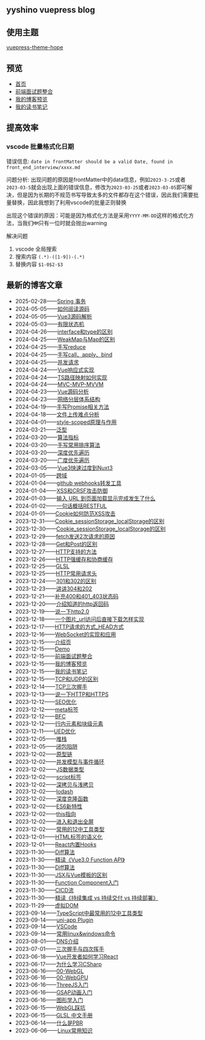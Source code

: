 ## yyshino vuepress blog


## 使用主题

[vuepress-theme-hope](https://github.com/vuepress-theme-hope/vuepress-theme-hope)

## 预览

- [首页](https://v-blog.yyshino.top/)
- [前端面试题整合](https://v-blog.yyshino.top/front_end_interview/)
- [我的博客预览](https://v-blog.yyshino.top/posts/)
- [我的读书笔记](https://v-blog.yyshino.top/reading_notes/)

## 提高效率

### vscode 批量格式化日期

错误信息: `date in frontMatter should be a valid Date, found in front_end_interview/xxxx.md`

问题分析: 出现问题的原因是frontMatter中的data信息，例如`2023-3-25`或者`2023-03-5`就会出现上面的错误信息，修改为`2023-03-25`或者`2023-03-05`即可解决，但是因为长期的不规范书写导致太多的文件都存在这个错误，因此我们需要批量替换，因此我想到了利用vscode的批量正则替换

出现这个错误的原因：可能是因为格式化方法是采用`YYYY-MM-DD`这样的格式化方法，当我们`MM`只有一位时就会抛出warning

解决问题

1. vscode 全局搜索 
2. 搜索内容 `(.*)-([1-9])-(.*)`
3. 替换内容 `$1-0$2-$3`


## 最新的博客文章
<!-- BLOG-POST-LIST:START -->
 - 2025-02-28——[Spring 事务](https://v-blog.yyshino.top/posts/Spring/Spring%20%E4%BA%8B%E5%8A%A1.html)
 - 2024-05-05——[如何阅读源码](https://v-blog.yyshino.top/posts/%E6%BA%90%E7%A0%81%E8%A7%A3%E6%9E%90/00-%E5%A6%82%E4%BD%95%E9%98%85%E8%AF%BB%E6%BA%90%E7%A0%81.html)
 - 2024-05-05——[Vue3源码解析](https://v-blog.yyshino.top/posts/%E6%BA%90%E7%A0%81%E8%A7%A3%E6%9E%90/01-Vue%E6%BA%90%E7%A0%81%E8%A7%A3%E6%9E%90.html)
 - 2024-05-03——[有限状态机](https://v-blog.yyshino.top/posts/%E8%AE%BE%E8%AE%A1%E6%A8%A1%E5%BC%8F/02-%E6%9C%89%E9%99%90%E7%8A%B6%E6%80%81%E8%87%AA%E5%8A%A8%E6%9C%BA.html)
 - 2024-04-26——[interface和type的区别](https://v-blog.yyshino.top/front_end_interview/1-4TypeScript/03-interface%E5%92%8Ctype%E7%9A%84%E5%8C%BA%E5%88%AB.html)
 - 2024-04-25——[WeakMap与Map的区别](https://v-blog.yyshino.top/front_end_interview/1-3JavaScript/24-WeakMap%E4%B8%8EMap%E7%9A%84%E5%8C%BA%E5%88%AB.html)
 - 2024-04-25——[手写reduce](https://v-blog.yyshino.top/front_end_interview/1-3JavaScript/25-%E6%89%8B%E5%86%99Reduce.html)
 - 2024-04-25——[手写call、apply、bind](https://v-blog.yyshino.top/front_end_interview/1-3JavaScript/26-%E6%89%8B%E5%86%99call%E3%80%81bind%E3%80%81apply.html)
 - 2024-04-25——[并发请求](https://v-blog.yyshino.top/front_end_interview/1-3JavaScript/27-%E5%B9%B6%E5%8F%91%E8%AF%B7%E6%B1%82.html)
 - 2024-04-24——[Vue响应式实现](https://v-blog.yyshino.top/front_end_interview/1-5Vue/01-Vue%E5%93%8D%E5%BA%94%E5%BC%8F%E5%AE%9E%E7%8E%B0.html)
 - 2024-04-24——[TS路径映射如何实现](https://v-blog.yyshino.top/posts/TypeScript/02-TS%E8%B7%AF%E5%BE%84%E6%98%A0%E5%B0%84%E5%A6%82%E4%BD%95%E5%AE%9E%E7%8E%B0.html)
 - 2024-04-24——[MVC-MVP-MVVM](https://v-blog.yyshino.top/posts/%E8%AE%BE%E8%AE%A1%E6%A8%A1%E5%BC%8F/01-MVC-MVP-MVVM.html)
 - 2024-04-23——[Vue源码分析](https://v-blog.yyshino.top/posts/Vue/Vue2-%E6%BA%90%E7%A0%81-01.html)
 - 2024-04-23——[网络分层体系结构](https://v-blog.yyshino.top/front_end_interview/1-1.1%E8%AE%A1%E7%AE%97%E6%9C%BA%E5%9F%BA%E7%A1%80/02-%E7%BD%91%E7%BB%9C%E5%88%86%E5%B1%82%E4%BD%93%E7%B3%BB%E7%BB%93%E6%9E%84.html)
 - 2024-04-19——[手写Promise相关方法](https://v-blog.yyshino.top/front_end_interview/1-3JavaScript/23-%E6%89%8B%E5%86%99Promise%E7%9B%B8%E5%85%B3%E6%96%B9%E6%B3%95.html)
 - 2024-04-18——[文件上传难点分析](https://v-blog.yyshino.top/front_end_interview/%E9%A1%B9%E7%9B%AE%E9%9A%BE%E7%82%B9/%E6%96%87%E4%BB%B6%E4%B8%8A%E4%BC%A0.html)
 - 2024-04-01——[style-scoped原理与作用](https://v-blog.yyshino.top/front_end_interview/1-5Vue/07-style-scoped%E5%8E%9F%E7%90%86%E4%B8%8E%E4%BD%9C%E7%94%A8.html)
 - 2024-03-21——[泛型](https://v-blog.yyshino.top/front_end_interview/1-4TypeScript/02-%E6%B3%9B%E5%9E%8B.html)
 - 2024-03-20——[算法指标](https://v-blog.yyshino.top/front_end_interview/0-0%E6%95%B0%E6%8D%AE%E7%BB%93%E6%9E%84-%E7%AE%97%E6%B3%95/01-%E7%AE%97%E6%B3%95%E6%8C%87%E6%A0%87.html)
 - 2024-03-20——[手写常用排序算法](https://v-blog.yyshino.top/front_end_interview/0-0%E6%95%B0%E6%8D%AE%E7%BB%93%E6%9E%84-%E7%AE%97%E6%B3%95/02-%E6%89%8B%E5%86%99%E5%B8%B8%E7%94%A8%E6%8E%92%E5%BA%8F%E7%AE%97%E6%B3%95.html)
 - 2024-03-20——[深度优先遍历](https://v-blog.yyshino.top/front_end_interview/0-0%E6%95%B0%E6%8D%AE%E7%BB%93%E6%9E%84-%E7%AE%97%E6%B3%95/05-%E6%B7%B1%E5%BA%A6%E4%BC%98%E5%85%88%E9%81%8D%E5%8E%86.html)
 - 2024-03-20——[广度优先遍历](https://v-blog.yyshino.top/front_end_interview/0-0%E6%95%B0%E6%8D%AE%E7%BB%93%E6%9E%84-%E7%AE%97%E6%B3%95/06-%E5%B9%BF%E5%BA%A6%E4%BC%98%E5%85%88%E9%81%8D%E5%8E%86.html)
 - 2024-03-05——[Vue3快速过度到Nuxt3](https://v-blog.yyshino.top/posts/Vue/Vue3%E5%BF%AB%E9%80%9F%E8%BF%87%E5%BA%A6%E5%88%B0Nuxt3.html)
 - 2024-01-05——[跨域](https://v-blog.yyshino.top/front_end_interview/1-0%E6%B5%8F%E8%A7%88%E5%99%A8/28-%E8%B7%A8%E5%9F%9F.html)
 - 2024-01-04——[github webhooks转发工具](https://v-blog.yyshino.top/posts/Go/Go-github%20webhooks%E8%BD%AC%E5%8F%91%E5%B7%A5%E5%85%B7.html)
 - 2024-01-04——[XSS和CRSF攻击防御](https://v-blog.yyshino.top/front_end_interview/1-0%E6%B5%8F%E8%A7%88%E5%99%A8/27-XSS%E5%92%8CCRSF%E6%94%BB%E5%87%BB%E9%98%B2%E5%BE%A1.html)
 - 2024-01-03——[输入 URL 到页面加载显示完成发生了什么](https://v-blog.yyshino.top/front_end_interview/1-0%E6%B5%8F%E8%A7%88%E5%99%A8/26-%E8%BE%93%E5%85%A5URL%E5%88%B0%E9%A1%B5%E9%9D%A2%E5%8A%A0%E8%BD%BD%E6%98%BE%E7%A4%BA%E5%AE%8C%E6%88%90%E5%8F%91%E7%94%9F%E4%BA%86%E4%BB%80%E4%B9%88.html)
 - 2024-01-02——[一句话概括RESTFUL](https://v-blog.yyshino.top/front_end_interview/1-0%E6%B5%8F%E8%A7%88%E5%99%A8/19-%E4%B8%80%E5%8F%A5%E8%AF%9D%E6%A6%82%E6%8B%ACRESTFUL.html)
 - 2024-01-01——[Cookie如何防范XSS攻击](https://v-blog.yyshino.top/front_end_interview/1-0%E6%B5%8F%E8%A7%88%E5%99%A8/18-Cookie%E5%A6%82%E4%BD%95%E9%98%B2%E8%8C%83XSS%E6%94%BB%E5%87%BB.html)
 - 2023-12-31——[Cookie_sessionStorage_localStorage的区别](https://v-blog.yyshino.top/front_end_interview/1-0%E6%B5%8F%E8%A7%88%E5%99%A8/13.5-cookie_session%E5%8C%BA%E5%88%AB.html)
 - 2023-12-30——[Cookie_sessionStorage_localStorage的区别](https://v-blog.yyshino.top/front_end_interview/1-0%E6%B5%8F%E8%A7%88%E5%99%A8/13-Cookie_sessionStorage_localStorage%E7%9A%84%E5%8C%BA%E5%88%AB.html)
 - 2023-12-29——[fetch发送2次请求的原因](https://v-blog.yyshino.top/front_end_interview/1-0%E6%B5%8F%E8%A7%88%E5%99%A8/12-fetch%E5%8F%91%E9%80%812%E6%AC%A1%E8%AF%B7%E6%B1%82%E7%9A%84%E5%8E%9F%E5%9B%A0.html)
 - 2023-12-28——[Get和Post的区别](https://v-blog.yyshino.top/front_end_interview/1-0%E6%B5%8F%E8%A7%88%E5%99%A8/11.8-Get%E5%92%8CPost%E7%9A%84%E5%8C%BA%E5%88%AB.html)
 - 2023-12-27——[HTTP支持的方法](https://v-blog.yyshino.top/front_end_interview/1-0%E6%B5%8F%E8%A7%88%E5%99%A8/11.7-HTTP%E6%94%AF%E6%8C%81%E7%9A%84%E6%96%B9%E6%B3%95.html)
 - 2023-12-26——[HTTP强缓存和协商缓存](https://v-blog.yyshino.top/front_end_interview/1-0%E6%B5%8F%E8%A7%88%E5%99%A8/11.6-HTTP%E5%BC%BA%E7%BC%93%E5%AD%98%E5%92%8C%E5%8D%8F%E5%95%86%E7%BC%93%E5%AD%98.html)
 - 2023-12-25——[GLSL](https://v-blog.yyshino.top/posts/GLSL/01-GLSL%E4%BB%8B%E7%BB%8D.html)
 - 2023-12-25——[HTTP常用请求头](https://v-blog.yyshino.top/front_end_interview/1-0%E6%B5%8F%E8%A7%88%E5%99%A8/11.5-HTTP%E5%B8%B8%E7%94%A8%E8%AF%B7%E6%B1%82%E5%A4%B4.html)
 - 2023-12-24——[301和302的区别](https://v-blog.yyshino.top/front_end_interview/1-0%E6%B5%8F%E8%A7%88%E5%99%A8/11.2-301%E5%92%8C302%E7%9A%84%E5%8C%BA%E5%88%AB.html)
 - 2023-12-23——[讲讲304和202](https://v-blog.yyshino.top/front_end_interview/1-0%E6%B5%8F%E8%A7%88%E5%99%A8/11.1-%E8%AE%B2%E8%AE%B2304%E5%92%8C200.html)
 - 2023-12-21——[补充400和401_403状态码](https://v-blog.yyshino.top/front_end_interview/1-0%E6%B5%8F%E8%A7%88%E5%99%A8/11-%E8%A1%A5%E5%85%85400%E5%92%8C401_403%E7%8A%B6%E6%80%81%E7%A0%81.html)
 - 2023-12-20——[介绍知道的http返回码](https://v-blog.yyshino.top/front_end_interview/1-0%E6%B5%8F%E8%A7%88%E5%99%A8/10.5-%E4%BB%8B%E7%BB%8D%E7%9F%A5%E9%81%93%E7%9A%84http%E8%BF%94%E5%9B%9E%E7%A0%81.html)
 - 2023-12-19——[说一下http2.0](https://v-blog.yyshino.top/front_end_interview/1-0%E6%B5%8F%E8%A7%88%E5%99%A8/10-%E8%AF%B4%E4%B8%80%E4%B8%8Bhttp2.0.html)
 - 2023-12-18——[一个图片_url访问后直接下载怎样实现](https://v-blog.yyshino.top/front_end_interview/1-0%E6%B5%8F%E8%A7%88%E5%99%A8/06-%E4%B8%80%E4%B8%AA%E5%9B%BE%E7%89%87_url%E8%AE%BF%E9%97%AE%E5%90%8E%E7%9B%B4%E6%8E%A5%E4%B8%8B%E8%BD%BD%E6%80%8E%E6%A0%B7%E5%AE%9E%E7%8E%B0.html)
 - 2023-12-17——[HTTP请求的方式_HEAD方式](https://v-blog.yyshino.top/front_end_interview/1-0%E6%B5%8F%E8%A7%88%E5%99%A8/05-HTTP%E8%AF%B7%E6%B1%82%E7%9A%84%E6%96%B9%E5%BC%8F_HEAD%E6%96%B9%E5%BC%8F.html)
 - 2023-12-16——[WebSocket的实现和应用](https://v-blog.yyshino.top/front_end_interview/1-0%E6%B5%8F%E8%A7%88%E5%99%A8/04-WebSocket%E7%9A%84%E5%AE%9E%E7%8E%B0%E5%92%8C%E5%BA%94%E7%94%A8.html)
 - 2023-12-15——[介绍页](https://v-blog.yyshino.top/intro.html)
 - 2023-12-15——[Demo](https://v-blog.yyshino.top/demo/)
 - 2023-12-15——[前端面试题整合](https://v-blog.yyshino.top/front_end_interview/)
 - 2023-12-15——[我的博客预览](https://v-blog.yyshino.top/posts/)
 - 2023-12-15——[我的读书笔记](https://v-blog.yyshino.top/reading_notes/)
 - 2023-12-15——[TCP和UDP的区别](https://v-blog.yyshino.top/front_end_interview/1-0%E6%B5%8F%E8%A7%88%E5%99%A8/03-TCP%E5%92%8CUDP%E7%9A%84%E5%8C%BA%E5%88%AB.html)
 - 2023-12-14——[TCP三次握手](https://v-blog.yyshino.top/front_end_interview/1-0%E6%B5%8F%E8%A7%88%E5%99%A8/02-TCP%E4%B8%89%E6%AC%A1%E6%8F%A1%E6%89%8B.html)
 - 2023-12-13——[说一下HTTP和HTTPS](https://v-blog.yyshino.top/front_end_interview/1-0%E6%B5%8F%E8%A7%88%E5%99%A8/01-%E8%AF%B4%E4%B8%80%E4%B8%8BHTTP%E5%92%8CHTTPS.html)
 - 2023-12-12——[SEO优化](https://v-blog.yyshino.top/front_end_interview/1-0.5%E4%BC%98%E5%8C%96/02-SEO%E4%BC%98%E5%8C%96.html)
 - 2023-12-12——[meta标签](https://v-blog.yyshino.top/front_end_interview/1-1HTML/30-meta%E6%A0%87%E7%AD%BE.html)
 - 2023-12-12——[BFC](https://v-blog.yyshino.top/front_end_interview/1-2CSS/14-BFC.html)
 - 2023-12-12——[行内元素和块级元素](https://v-blog.yyshino.top/front_end_interview/1-2CSS/15-%E8%A1%8C%E5%86%85%E5%85%83%E7%B4%A0%E5%92%8C%E5%9D%97%E7%BA%A7%E5%85%83%E7%B4%A0.html)
 - 2023-12-11——[UED优化](https://v-blog.yyshino.top/front_end_interview/1-0.5%E4%BC%98%E5%8C%96/01-UED%E4%BC%98%E5%8C%96.html)
 - 2023-12-05——[堆栈](https://v-blog.yyshino.top/front_end_interview/1-3JavaScript/14-%E5%A0%86%E6%A0%88.html)
 - 2023-12-05——[闭包陷阱](https://v-blog.yyshino.top/front_end_interview/1-6React/04-%E9%97%AD%E5%8C%85%E9%99%B7%E9%98%B1.html)
 - 2023-12-02——[原型链](https://v-blog.yyshino.top/front_end_interview/1-3JavaScript/01.5-%E5%8E%9F%E5%9E%8B%E9%93%BE.html)
 - 2023-12-02——[并发模型与事件循环](https://v-blog.yyshino.top/front_end_interview/1-3JavaScript/13.5%E5%B9%B6%E5%8F%91%E6%A8%A1%E5%9E%8B%E4%B8%8E%E4%BA%8B%E4%BB%B6%E5%BE%AA%E7%8E%AF.html)
 - 2023-12-02——[JS数据类型](https://v-blog.yyshino.top/front_end_interview/1-3JavaScript/15-JS%E6%95%B0%E6%8D%AE%E7%B1%BB%E5%9E%8B.html)
 - 2023-12-02——[script标签](https://v-blog.yyshino.top/front_end_interview/1-3JavaScript/16-script%E6%A0%87%E7%AD%BE.html)
 - 2023-12-02——[深拷贝与浅拷贝](https://v-blog.yyshino.top/front_end_interview/1-3JavaScript/17-%E6%B7%B1%E6%8B%B7%E8%B4%9D%E4%B8%8E%E6%B5%85%E6%8B%B7%E8%B4%9D.html)
 - 2023-12-02——[lodash](https://v-blog.yyshino.top/front_end_interview/1-3JavaScript/18-lodash.html)
 - 2023-12-02——[深度克隆函数](https://v-blog.yyshino.top/front_end_interview/1-3JavaScript/19-%E6%B7%B1%E5%BA%A6%E5%85%8B%E9%9A%86%E5%87%BD%E6%95%B0.html)
 - 2023-12-02——[ES6新特性](https://v-blog.yyshino.top/front_end_interview/1-3JavaScript/20-ES6%E6%96%B0%E7%89%B9%E6%80%A7.html)
 - 2023-12-02——[this指向](https://v-blog.yyshino.top/front_end_interview/1-3JavaScript/21-this%E6%8C%87%E5%90%91.html)
 - 2023-12-02——[进入和退出全屏](https://v-blog.yyshino.top/front_end_interview/1-3JavaScript/22-%E8%BF%9B%E5%85%A5%E9%80%80%E5%87%BA%E5%85%A8%E5%B1%8F.html)
 - 2023-12-02——[常用的12中工具类型](https://v-blog.yyshino.top/front_end_interview/1-4TypeScript/01-%E5%B8%B8%E7%94%A8%E7%9A%8412%E4%B8%AD%E5%B7%A5%E5%85%B7%E7%B1%BB%E5%9E%8B.html)
 - 2023-12-01——[HTML标签的语义化](https://v-blog.yyshino.top/front_end_interview/1-1HTML/29-HTML%E6%A0%87%E7%AD%BE%E7%9A%84%E8%AF%AD%E4%B9%89%E5%8C%96.html)
 - 2023-12-01——[React内置Hooks](https://v-blog.yyshino.top/front_end_interview/1-6React/03-React%E5%86%85%E7%BD%AEHooks.html)
 - 2023-11-30——[Diff算法](https://v-blog.yyshino.top/front_end_interview/1-5Vue/02-Diff%E7%AE%97%E6%B3%95.html)
 - 2023-11-30——[精读《Vue3.0 Function API》](https://v-blog.yyshino.top/front_end_interview/1-5Vue/06-%E7%B2%BE%E8%AF%BB%E3%80%8AVue3.0%20Function%20API.html)
 - 2023-11-30——[Diff算法](https://v-blog.yyshino.top/front_end_interview/1-5Vue/08-nextTick%E5%8E%9F%E7%90%86.html)
 - 2023-11-30——[JSX与Vue模板的区别](https://v-blog.yyshino.top/front_end_interview/1-6React/01-JSX%E4%B8%8EVue%E6%A8%A1%E6%9D%BF%E7%9A%84%E5%8C%BA%E5%88%AB.html)
 - 2023-11-30——[Function Component入门](https://v-blog.yyshino.top/front_end_interview/1-6React/02-Function%20Component%E5%85%A5%E9%97%A8.html)
 - 2023-11-30——[CICD流](https://v-blog.yyshino.top/front_end_interview/1-7%E5%89%8D%E7%AB%AF%E5%B7%A5%E7%A8%8B%E5%8C%96/01-CICD%E6%B5%81.html)
 - 2023-11-30——[精读《持续集成 vs 持续交付 vs 持续部署》](https://v-blog.yyshino.top/front_end_interview/1-7%E5%89%8D%E7%AB%AF%E5%B7%A5%E7%A8%8B%E5%8C%96/%E7%B2%BE%E8%AF%BB%E3%80%8A%E6%8C%81%E7%BB%AD%E9%9B%86%E6%88%90%20vs%20%E6%8C%81%E7%BB%AD%E4%BA%A4%E4%BB%98%20vs%20%E6%8C%81%E7%BB%AD%E9%83%A8%E7%BD%B2%E3%80%8B.html)
 - 2023-11-29——[虚拟DOM](https://v-blog.yyshino.top/front_end_interview/1-5Vue/03-%E8%99%9A%E6%8B%9FDOM.html)
 - 2023-09-14——[TypeScript中最常用的12中工具类型](https://v-blog.yyshino.top/posts/TypeScript/01-%E5%B8%B8%E7%94%A8%E7%9A%8412%E4%B8%AD%E5%B7%A5%E5%85%B7%E7%B1%BB%E5%9E%8B.html)
 - 2023-09-14——[uni-app Plugin](https://v-blog.yyshino.top/posts/MiniProgram/MiniApp-uniapp-Plugin.html)
 - 2023-09-14——[VSCode](https://v-blog.yyshino.top/posts/Plugin/Plugin-VSCode.html)
 - 2023-09-14——[常用linux&amp;windows命令](https://v-blog.yyshino.top/posts/Linux/Linux-%E5%B8%B8%E7%94%A8%E5%91%BD%E4%BB%A4.html)
 - 2023-08-01——[DNS介绍](https://v-blog.yyshino.top/reading_notes/DNS%E4%BB%8B%E7%BB%8D.html)
 - 2023-07-01——[三次握手与四次挥手](https://v-blog.yyshino.top/reading_notes/%E4%B8%89%E6%AC%A1%E6%8F%A1%E6%89%8B%E4%B8%8E%E5%9B%9B%E6%AC%A1%E6%8C%A5%E6%89%8B.html)
 - 2023-06-18——[Vue开发者如何学习React](https://v-blog.yyshino.top/posts/React/03-Vue%E5%BC%80%E5%8F%91%E8%80%85%E5%A6%82%E4%BD%95%E5%AD%A6%E4%B9%A0React.html)
 - 2023-06-17——[为什么学习CSharp](https://v-blog.yyshino.top/posts/CSharp/01-%E4%B8%BA%E4%BB%80%E4%B9%88%E5%AD%A6%E4%B9%A0CSharp.html)
 - 2023-06-16——[00-WebGL](https://v-blog.yyshino.top/posts/WebGl/00-WebGL.html)
 - 2023-06-16——[00-WebGPU](https://v-blog.yyshino.top/posts/WebGl/00-WebGPU.html)
 - 2023-06-16——[ThreeJS入门](https://v-blog.yyshino.top/posts/WebGl/01-ThreeJS%E5%9F%BA%E7%A1%80.html)
 - 2023-06-16——[GSAP动画入门](https://v-blog.yyshino.top/posts/WebGl/02-GSAP%E5%8A%A8%E7%94%BB%E5%85%A5%E9%97%A8.html)
 - 2023-06-16——[图形学入门](https://v-blog.yyshino.top/posts/WebGl/%E5%9B%BE%E5%BD%A2%E5%AD%A6%E5%85%A5%E9%97%A8.html)
 - 2023-06-15——[WebGL踩坑](https://v-blog.yyshino.top/posts/WebGl/04-%E8%B8%A9%E5%9D%91.html)
 - 2023-06-15——[GLSL 中文手册](https://v-blog.yyshino.top/posts/WebGl/05-GLSL%E8%AF%AD%E6%B3%95%E7%AE%80%E4%BB%8B.html)
 - 2023-06-14——[什么是PBR](https://v-blog.yyshino.top/posts/WebGl/03-PBR%E7%89%A9%E7%90%86%E6%B8%B2%E6%9F%93.html)
 - 2023-06-06——[Linux常用知识](https://v-blog.yyshino.top/posts/Computer/Linux/Computer-Lunux%E5%B8%B8%E7%94%A8%E7%9F%A5%E8%AF%86.html)<!-- BLOG-POST-LIST:END -->
